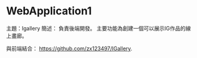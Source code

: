 # WebApplication1
主題：Igallery
簡述：
負責後端開發。
主要功能為創建一個可以展示IG作品的線上畫廊。

與前端結合：
https://github.com/zx123497/IGallery.
